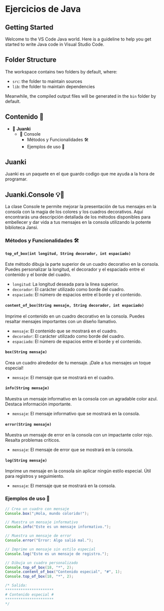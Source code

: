 # Ejercicios de Java

## Getting Started

Welcome to the VS Code Java world. Here is a guideline to help you get started to write Java code in Visual Studio Code.

## Folder Structure

The workspace contains two folders by default, where:

- `src`: the folder to maintain sources
- `lib`: the folder to maintain dependencies

Meanwhile, the compiled output files will be generated in the `bin` folder by default.

## Contenido 📖

- 📌 **Juanki**
  - 📍 Console
    - Métodos y Funcionalidades 🛠️
    - Ejemplos de uso 🚀

## Juanki

Juanki es un paquete en el que guardo codigo que me ayuda a la hora de programar.

## Juanki.Console 💡🎨

La clase Console te permite mejorar la presentación de tus mensajes en la consola con la magia de los colores y los cuadros decorativos. Aquí encontrarás una descripción detallada de los métodos disponibles para embellecer y dar vida a tus mensajes en la consola utilizando la potente biblioteca Jansi.

### Métodos y Funcionalidades 🛠️

#### `top_of_box(int longitud, String decorador, int espaciado)`

Este método dibuja la parte superior de un cuadro decorativo en la consola. Puedes personalizar la longitud, el decorador y el espaciado entre el contenido y el borde del cuadro.

- `longitud`: La longitud deseada para la línea superior.
- `decorador`: El carácter utilizado como borde del cuadro.
- `espaciado`: El número de espacios entre el borde y el contenido.

#### `content_of_box(String mensaje, String decorador, int espaciado)`

Imprime el contenido en un cuadro decorativo en la consola. Puedes resaltar mensajes importantes con un diseño llamativo.

- `mensaje`: El contenido que se mostrará en el cuadro.
- `decorador`: El carácter utilizado como borde del cuadro.
- `espaciado`: El número de espacios entre el borde y el contenido.

#### `box(String mensaje)`

Crea un cuadro alrededor de tu mensaje. ¡Dale a tus mensajes un toque especial!

- `mensaje`: El mensaje que se mostrará en el cuadro.

#### `info(String mensaje)`

Muestra un mensaje informativo en la consola con un agradable color azul. Destaca información importante.

- `mensaje`: El mensaje informativo que se mostrará en la consola.

#### `error(String mensaje)`

Muestra un mensaje de error en la consola con un impactante color rojo. Resalta problemas críticos.

- `mensaje`: El mensaje de error que se mostrará en la consola.

#### `log(String mensaje)`

Imprime un mensaje en la consola sin aplicar ningún estilo especial. Útil para registros y seguimiento.

- `mensaje`: El mensaje que se mostrará en la consola.

### Ejemplos de uso 🚀

```java
// Crea un cuadro con mensaje
Console.box("¡Hola, mundo colorido!");

// Muestra un mensaje informativo
Console.info("Este es un mensaje informativo.");

// Muestra un mensaje de error
Console.error("Error: Algo salió mal.");

// Imprime un mensaje sin estilo especial
Console.log("Este es un mensaje de registro.");

// Dibuja un cuadro personalizado
Console.top_of_box(18, "*", 2); 
Console.content_of_box("Contenido especial", "#", 1);
Console.top_of_box(18, "*", 2);

/* Salida:
**********************
# Contenido especial #
**********************
*/
```
